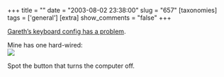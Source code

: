 +++
title = ""
date = "2003-08-02 23:38:00"
slug = "657"
[taxonomies]
tags = ['general']
[extra]
show_comments = "false"
+++

[Gareth’s keyboard config has a problem](http://www.xurble.org/2003/Notthebestkeyboardforapro.php).

Mine has one hard-wired:  
![](http://philwilson.org/images/off-button.png)

Spot the button that turns the computer off.
